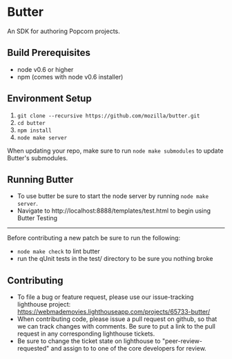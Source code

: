 Butter
======

An SDK for authoring Popcorn projects.

Build Prerequisites
-------------------

* node v0.6 or higher
* npm (comes with node v0.6 installer)

Environment Setup
-----------------

1. `git clone --recursive https://github.com/mozilla/butter.git`
2. `cd butter`
3. `npm install`
4. `node make server`

When updating your repo, make sure to run `node make submodules` to update Butter's submodules.

Running Butter
--------------

* To use butter be sure to start the node server by running `node make server`.
* Navigate to http://localhost:8888/templates/test.html to begin using Butter
Testing
-------

Before contributing a new patch be sure to run the following:

* `node make check` to lint butter
* run the qUnit tests in the test/ directory to be sure you nothing broke

Contributing
------------

* To file a bug or feature request, please use our issue-tracking lighthouse project: https://webmademovies.lighthouseapp.com/projects/65733-butter/
* When contributing code, please issue a pull request on github, so that we can track changes with comments. Be sure to put a link to the pull request in any corresponding lighthouse tickets.
* Be sure to change the ticket state on lighthouse to "peer-review-requested" and assign to to one of the core developers for review.
